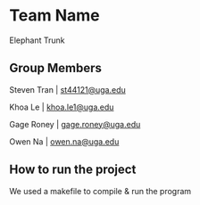 # Team Name

Elephant Trunk

## Group Members

Steven Tran | st44121@uga.edu

Khoa Le | khoa.le1@uga.edu

Gage Roney | gage.roney@uga.edu

Owen Na | owen.na@uga.edu

## How to run the project

We used a makefile to compile & run the program
